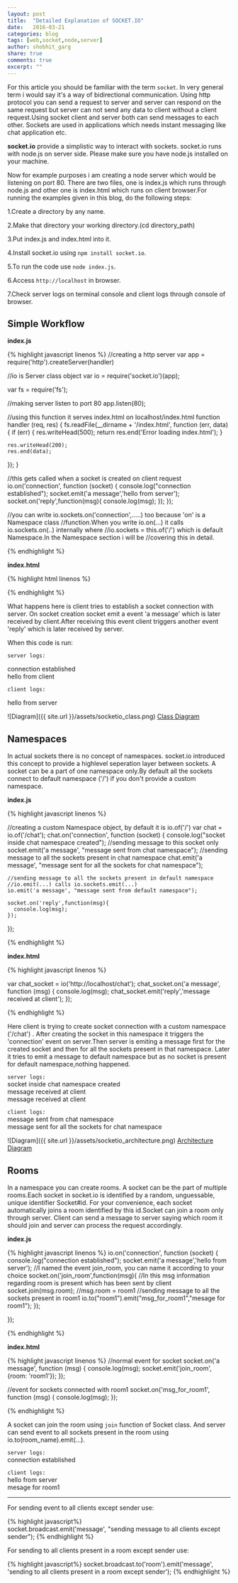 ```yaml
---
layout: post
title:  "Detailed Explanation of SOCKET.IO"
date:   2016-03-21
categories: blog
tags: [web,socket,node,server]
author: shobhit_garg
share: true
comments: true
excerpt: ""
---
```


For this article you should be familiar with the term `socket`.  In very general term i would say it's a way of bidirectional communication. Using http protocol you can send a request to server and server can respond on the same request but server can not send any data to client without a client request.Using socket client and server both can send messages to each other. Sockets are used in applications which needs instant messaging like chat application etc.


__socket.io__ provide a simplistic way to interact with sockets. socket.io runs with node.js on server side. Please make sure you have node.js installed on your machine. 

Now for example purposes i am creating a node server which would be listening on port 80. There are two files, one is index.js which runs through node.js and other one is index.html which runs on client browser.For running the examples given in this blog, do the following steps:

1.Create a directory by any name.

2.Make that directory your working directory.(cd directory_path)

3.Put index.js and index.html into it.

4.Install socket.io using `npm install socket.io`.

5.To run the code use `node index.js`.

6.Access `http://localhost` in browser.

7.Check server logs on terminal console and client logs through console of browser.

## Simple Workflow

__index.js__

{% highlight javascript linenos %}
//creating a http server
var app = require('http').createServer(handler)


//io is Server class object 
var io = require('socket.io')(app);

var fs = require('fs');

//making server listen to port 80
app.listen(80);

//using this function it serves index.html on localhost/index.html
function handler (req, res) {
  fs.readFile(__dirname + '/index.html',
  function (err, data) {
    if (err) {
      res.writeHead(500);
      return res.end('Error loading index.html');
    }

    res.writeHead(200);
    res.end(data);
  });
}


//this gets called when a socket is created on client request
io.on('connection', function (socket) {
    console.log("connection established");
    socket.emit('a message','hello from server');
    socket.on('reply',function(msg){
      console.log(msg);
    });
  });

//you can write io.sockets.on('connection',.....) too because 'on' is a Namespace class 
//function.When you write io.on(...) it calls io.sockets.on(..) internally where 
//io.sockets = this.of('/') which is default Namespace.In the Namespace section i will be
//covering this in detail.

{% endhighlight %}


__index.html__

{% highlight html linenos %}
<script src="/socket.io/socket.io.js"></script>
<script>
//socket.io.js exposes a variable io


var socket = io('http://localhost');
//io.connect(...) & io(...) both are the same thing.
//Both points to the same function and return socket.

//on getting 'a message' event through socket from server
socket.on('a message', function (msg) {
	console.log(msg);
	socket.emit('reply','hello from client');
});

</script>

{% endhighlight %}


What happens here is client tries to establish a socket connection with server. On socket creation socket emit a event 'a message' which is later received by client.After receiving this event client triggers another event 'reply' which is later received by server.

When this code is run:

`server logs:`

connection established    
hello from client

`client logs:`

hello from server


![Diagram]({{ site.url }}/assets/socketio_class.png)
<u>Class Diagram</u>

## Namespaces



In actual sockets there is no concept of namespaces. socket.io introduced this concept to provide a highlevel seperation layer between sockets. A socket can be a part of one namespace only.By default all the sockets connect to default namespace ('/') if you don't provide a custom namespace.

__index.js__ 

{% highlight javascript linenos %}

//creating a custom Namespace object, by default it is io.of('/')
var chat = io.of('/chat');
chat.on('connection', function (socket) {
    console.log("socket inside chat namespace created");
    //sending message to this socket only
    socket.emit('a message', "message sent from chat namespace");
    //sending message to all the sockets present in chat namespace
    chat.emit('a message', "message sent for all the sockets for chat namespace");

    //sending message to all the sockets present in default namespace
    //io.emit(...) calls io.sockets.emit(...) 
    io.emit('a message', "message sent from default namespace");

    socket.on('reply',function(msg){
      console.log(msg);
    });
  });

{% endhighlight %}

__index.html__

{% highlight javascript linenos %}

var chat_socket = io('http://localhost/chat');
chat_socket.on('a message', function (msg) {
     console.log(msg);
     chat_socket.emit('reply','message received at client');
});

{% endhighlight %}


Here client is trying to create socket connection with a custom namespace ('/chat') . After creating the socket in this namespace it triggers the 'connection' event on server.Then server is emiting a message first for the created socket and then for all the sockets present in that namespace. Later it tries to emit a message to default namespace but as no socket is present for default namespace,nothing happened.


`server logs:`  
socket inside chat namespace created  
message received at client  
message received at client  

`client logs:`  
message sent from chat namespace   
message sent for all the sockets for chat namespace   

![Diagram]({{ site.url }}/assets/socketio_architecture.png)
<u>Architecture Diagram</u>


## Rooms

In a namespace you can create rooms. A socket can be the part of multiple rooms.Each socket in socket.io is identified by a random, unguessable, unique identifier Socket#id. For your convenience, each socket automatically joins a room identified by this id.Socket can join a room only through server. Client can send a message to server saying which room it should join and server can process the request accordingly.


__index.js__

{% highlight javascript  linenos %}
io.on('connection', function (socket) {
    console.log("connection established");
    socket.emit('a message','hello from server');
    //I named the event join_room, you can name it according to your choice
    socket.on('join_room',function(msg){
      //In this msg information regarding room is present which has been sent by client
      socket.join(msg.room); //msg.room = room1
      //sending message to all the sockets present in room1
      io.to("room1").emit("msg_for_room1","mesage for room1");
    });

  });

{% endhighlight %}

__index.html__

{% highlight javascript  linenos %}
//normal event for socket
socket.on('a message', function (msg) {
     console.log(msg);
     socket.emit('join_room',{room: 'room1'});
  });

//event for sockets connected with room1
socket.on('msg_for_room1', function (msg) {
     console.log(msg);
  });

{% endhighlight %}

A socket can join the room using `join` function of Socket class. And server can send event to all sockets present in the room using io.to(room_name).emit(...).


`server logs:`  
connection established


`client logs:`  
hello from server  
mesage for room1  

----------------

For sending event to all clients except sender use:   

{% highlight javascript%}    
socket.broadcast.emit('message', "sending message to all clients except sender");
{% endhighlight %}

For sending to all clients present in a room except sender use:

{% highlight javascript%} 
socket.broadcast.to('room').emit('message', 'sending to all clients present in a room except sender');
{% endhighlight %}


